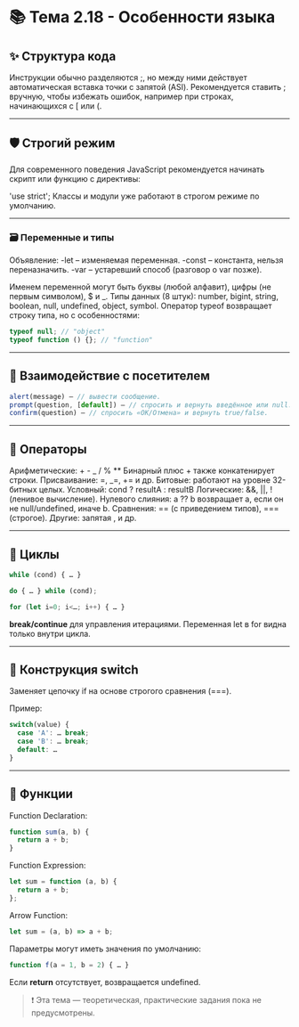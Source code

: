 # 📚 Тема 2.18 - Особенности языка

## ✨ Структура кода

Инструкции обычно разделяются ;, но между ними действует автоматическая вставка точки с запятой (ASI).
Рекомендуется ставить ; вручную, чтобы избежать ошибок, например при строках, начинающихся с [ или (.

---

## 🛡 Строгий режим

Для современного поведения JavaScript рекомендуется начинать скрипт или функцию с директивы:

'use strict';
Классы и модули уже работают в строгом режиме по умолчанию.

---

### 🗃 Переменные и типы

Объявление:
-let – изменяемая переменная.
-const – константа, нельзя переназначить.
-var – устаревший способ (разговор о var позже).

Именем переменной могут быть буквы (любой алфавит), цифры (не первым символом), $ и \_.
Типы данных (8 штук): number, bigint, string, boolean, null, undefined, object, symbol.
Оператор typeof возвращает строку типа, но с особенностями:

```javascript
typeof null; // "object"
typeof function () {}; // "function"
```

---

## 💬 Взаимодействие с посетителем

```javascript
alert(message) – // вывести сообщение.
prompt(question, [default]) – // спросить и вернуть введённое или null.
confirm(question) – // спросить «ОК/Отмена» и вернуть true/false.
```

---

## 🔢 Операторы

Арифметические: + - _ / % \*\*
Бинарный плюс + также конкатенирует строки.
Присваивание: =, _=, += и др.
Битовые: работают на уровне 32-битных целых.
Условный: cond ? resultA : resultB
Логические: &&, ||, ! (ленивое вычисление).
Нулевого слияния: a ?? b возвращает a, если он не null/undefined, иначе b.
Сравнения: == (с приведением типов), === (строгое).
Другие: запятая , и др.

---

## 🔄 Циклы

```javascript
while (cond) { … }

do { … } while (cond);

for (let i=0; i<…; i++) { … }
```

**break/continue** для управления итерациями.
Переменная let в for видна только внутри цикла.

---

## 🔀 Конструкция switch

Заменяет цепочку if на основе строгого сравнения (===).

Пример:

```javascript
switch(value) {
  case 'A': … break;
  case 'B': … break;
  default: …
}
```

---

## 🔧 Функции

Function Declaration:

```javascript
function sum(a, b) {
  return a + b;
}
```

Function Expression:

```javascript
let sum = function (a, b) {
  return a + b;
};
```

Arrow Function:

```javascript
let sum = (a, b) => a + b;
```

Параметры могут иметь значения по умолчанию:

```javascript
function f(a = 1, b = 2) { … }
```

Если **return** отсутствует, возвращается undefined.

> ❗ Эта тема — теоретическая, практические задания пока не предусмотрены.